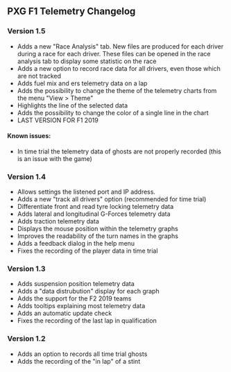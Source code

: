 ## PXG F1 Telemetry Changelog


### Version 1.5

- Adds a new "Race Analysis" tab. New files are produced for each driver during a race for each driver. These files can be opened in the race analysis tab to display some statistic on the race
- Adds a new option to record race data for all drivers, even those which are not tracked
- Adds fuel mix and ers telemetry data on a lap
- Adds the possibility to change the theme of the telemetry charts from the menu "View > Theme"
- Highlights the line of the selected data
- Adds the possibility to change the color of a single line in the chart
- LAST VERSION FOR F1 2019

#### Known issues:

- In time trial the telemetry data of ghosts are not properly recorded (this is an issue with the game)

### Version 1.4

- Allows settings the listened port and IP address.
- Adds a new "track all drivers" option (recommended for time trial)
- Differentiate front and read tyre locking telemetry data
- Adds lateral and longitudinal G-Forces telemetry data
- Adds traction telemetry data
- Displays the mouse position within the telemetry graphs
- Improves the readability of the turn names in the graphs
- Adds a feedback dialog in the help menu
- Fixes the recording of the player data in time trial


### Version 1.3

- Adds suspension position telemetry data
- Adds a "data distrubution" display for each graph
- Adds the support for the F2 2019 teams
- Adds tooltips explaining most telemetry data
- Adds an automatic update check
- Fixes the recording of the last lap in qualification


### Version 1.2

- Adds an option to records all time trial ghosts
- Adds the recording of the "in lap" of a stint
